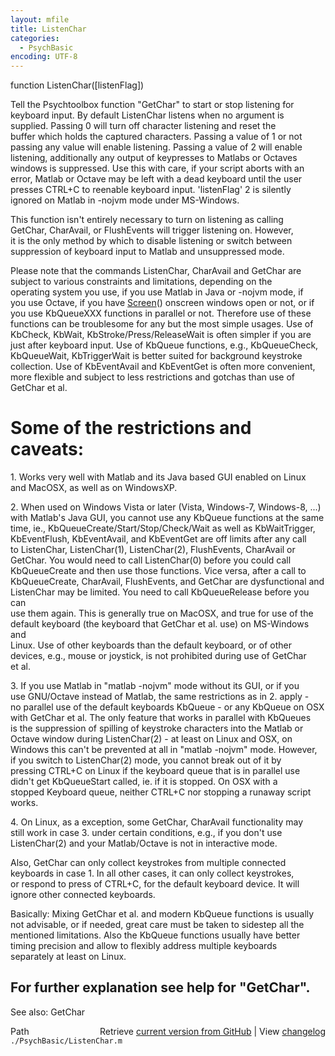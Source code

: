 ```yaml
---
layout: mfile
title: ListenChar
categories:
  - PsychBasic
encoding: UTF-8
---
```


function ListenChar([listenFlag])  

Tell the Psychtoolbox function "GetChar" to start or stop listening for  
keyboard input.  By default ListenChar listens when no argument is  
supplied.  Passing 0 will turn off character listening and reset the  
buffer which holds the captured characters. Passing a value of 1 or not  
passing any value will enable listening. Passing a value of 2 will enable  
listening, additionally any output of keypresses to Matlabs or Octaves  
windows is suppressed. Use this with care, if your script aborts with an  
error, Matlab or Octave may be left with a dead keyboard until the user  
presses CTRL+C to reenable keyboard input. 'listenFlag' 2 is silently  
ignored on Matlab in -nojvm mode under MS-Windows.  

This function isn't entirely necessary to turn on listening as calling  
GetChar, CharAvail, or FlushEvents will trigger listening on. However,  
it is the only method by which to disable listening or switch between  
suppression of keyboard input to Matlab and unsuppressed mode.  

Please note that the commands ListenChar, CharAvail and GetChar are  
subject to various constraints and limitations, depending on the  
operating system you use, if you use Matlab in Java or -nojvm mode, if  
you use Octave, if you have [Screen](/docs/Screen)() onscreen windows open or not, or if  
you use KbQueueXXX functions in parallel or not. Therefore use of these  
functions can be troublesome for any but the most simple usages. Use of  
KbCheck, KbWait, KbStroke/Press/ReleaseWait is often simpler if you are  
just after keyboard input. Use of KbQueue functions, e.g., KbQueueCheck,  
KbQueueWait, KbTriggerWait is better suited for background keystroke  
collection. Use of KbEventAvail and KbEventGet is often more convenient,  
more flexible and subject to less restrictions and gotchas than use of  
GetChar et al.  

# Some of the restrictions and caveats:  

1\. Works very well with Matlab and its Java based GUI enabled on Linux  
and MacOSX, as well as on WindowsXP.  

2\. When used on Windows Vista or later (Vista, Windows-7, Windows-8, ...)  
with Matlab's Java GUI, you cannot use any KbQueue functions at the same  
time, ie., KbQueueCreate/Start/Stop/Check/Wait as well as KbWaitTrigger,  
KbEventFlush, KbEventAvail, and KbEventGet are off limits after any call  
to ListenChar, ListenChar(1), ListenChar(2), FlushEvents, CharAvail or  
GetChar. You would need to call ListenChar(0) before you could call  
KbQueueCreate and then use those functions. Vice versa, after a call to  
KbQueueCreate, CharAvail, FlushEvents, and GetChar are dysfunctional and  
ListenChar may be limited. You need to call KbQueueRelease before you can  
use them again. This is generally true on MacOSX, and true for use of the  
default keyboard (the keyboard that GetChar et al. use) on MS-Windows and  
Linux. Use of other keyboards than the default keyboard, or of other  
devices, e.g., mouse or joystick, is not prohibited during use of GetChar  
et al.  

3\. If you use Matlab in "matlab -nojvm" mode without its GUI, or if you  
use GNU/Octave instead of Matlab, the same restrictions as in 2. apply -  
no parallel use of the default keyboards KbQueue - or any KbQueue on OSX  
with GetChar et al. The only feature that works in parallel with KbQueues  
is the suppression of spilling of keystroke characters into the Matlab or  
Octave window during ListenChar(2) - at least on Linux and OSX, on  
Windows this can't be prevented at all in "matlab -nojvm" mode. However,  
if you switch to ListenChar(2) mode, you cannot break out of it by  
pressing CTRL+C on Linux if the keyboard queue that is in parallel use  
didn't get KbQueueStart called, ie. if it is stopped. On OSX with a  
stopped Keyboard queue, neither CTRL+C nor stopping a runaway script  
works.  

4\. On Linux, as a exception, some GetChar, CharAvail functionality may  
still work in case 3. under certain conditions, e.g., if you don't use  
ListenChar(2) and your Matlab/Octave is not in interactive mode.  

Also, GetChar can only collect keystrokes from multiple connected  
keyboards in case 1. In all other cases, it can only collect keystrokes,  
or respond to press of CTRL+C, for the default keyboard device. It will  
ignore other connected keyboards.  

Basically: Mixing GetChar et al. and modern KbQueue functions is usually  
not advisable, or if needed, great care must be taken to sidestep all the  
mentioned limitations. Also the KbQueue functions usually have better  
timing precision and allow to flexibly address multiple keyboards  
separately at least on Linux.  


For further explanation see help for "GetChar".  
----  

See also: GetChar  


<div class="code_header" style="text-align:right;">
  <span style="float:left;">Path&nbsp;&nbsp;</span> <span class="counter">Retrieve <a href=
  "https://raw.github.com/Psychtoolbox-3/Psychtoolbox-3/beta/./PsychBasic/ListenChar.m">current version from GitHub</a> | View <a href=
  "https://github.com/Psychtoolbox-3/Psychtoolbox-3/commits/beta/./PsychBasic/ListenChar.m">changelog</a></span>
</div>
<div class="code">
  <code>./PsychBasic/ListenChar.m</code>
</div>
